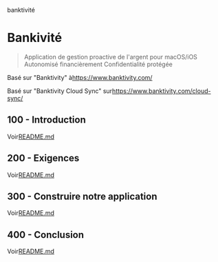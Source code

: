 banktivité

# Bankivité

> Application de gestion proactive de l'argent pour macOS/iOS
> Autonomisé financièrement
> Confidentialité protégée

Basé sur "Banktivity" à<https://www.banktivity.com/>

Basé sur "Banktivity Cloud Sync" sur<https://www.banktivity.com/cloud-sync/>

## 100 - Introduction

Voir[README.md](./100/README.md)

## 200 - Exigences

Voir[README.md](./200/README.md)

## 300 - Construire notre application

Voir[README.md](./300/README.md)

## 400 - Conclusion

Voir[README.md](./400/README.md)
